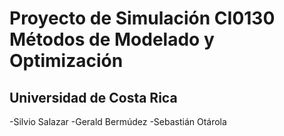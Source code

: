 # Proyecto de Simulación CI0130 Métodos de Modelado y Optimización
## Universidad de Costa Rica
 -Silvio Salazar 
-Gerald Bermúdez
-Sebastián Otárola
